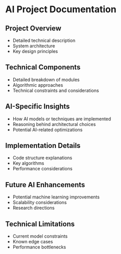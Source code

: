 # AI Project Documentation

## Project Overview
- Detailed technical description
- System architecture
- Key design principles

## Technical Components
- Detailed breakdown of modules
- Algorithmic approaches
- Technical constraints and considerations

## AI-Specific Insights
- How AI models or techniques are implemented
- Reasoning behind architectural choices
- Potential AI-related optimizations

## Implementation Details
- Code structure explanations
- Key algorithms
- Performance considerations

## Future AI Enhancements
- Potential machine learning improvements
- Scalability considerations
- Research directions

## Technical Limitations
- Current model constraints
- Known edge cases
- Performance bottlenecks
